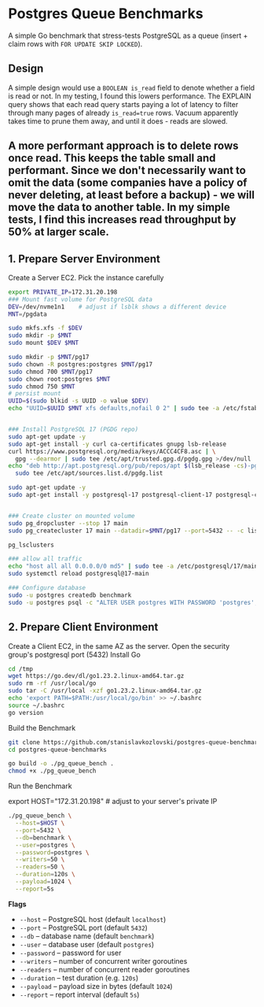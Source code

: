 # Postgres Queue Benchmarks

A simple Go benchmark that stress-tests PostgreSQL as a queue (insert + claim rows with `FOR UPDATE SKIP LOCKED`).

## Design

A simple design would use a `BOOLEAN is_read` field to denote whether a field is read or not.
In my testing, I found this lowers performance. The EXPLAIN query shows that each read query starts paying a lot of latency to filter through many pages of already `is_read=true` rows.
Vacuum apparently takes time to prune them away, and until it does - reads are slowed.

A more performant approach is to delete rows once read.
This keeps the table small and performant. Since we don't necessarily want to omit the data (some companies have a policy of never deleting, at least before a backup) - we will move the data to another table.
In my simple tests, I find this increases read throughput by **50%** at larger scale.
---

## 1. Prepare Server Environment
Create a Server EC2. Pick the instance carefully
```bash
export PRIVATE_IP=172.31.20.198
### Mount fast volume for PostgreSQL data
DEV=/dev/nvme1n1    # adjust if lsblk shows a different device
MNT=/pgdata

sudo mkfs.xfs -f $DEV
sudo mkdir -p $MNT
sudo mount $DEV $MNT

sudo mkdir -p $MNT/pg17
sudo chown -R postgres:postgres $MNT/pg17
sudo chmod 700 $MNT/pg17
sudo chown root:postgres $MNT
sudo chmod 750 $MNT
# persist mount
UUID=$(sudo blkid -s UUID -o value $DEV)
echo "UUID=$UUID $MNT xfs defaults,nofail 0 2" | sudo tee -a /etc/fstab


### Install PostgreSQL 17 (PGDG repo)
sudo apt-get update -y
sudo apt-get install -y curl ca-certificates gnupg lsb-release
curl https://www.postgresql.org/media/keys/ACCC4CF8.asc | \
  gpg --dearmor | sudo tee /etc/apt/trusted.gpg.d/pgdg.gpg >/dev/null
echo "deb http://apt.postgresql.org/pub/repos/apt $(lsb_release -cs)-pgdg main" | \
  sudo tee /etc/apt/sources.list.d/pgdg.list

sudo apt-get update -y
sudo apt-get install -y postgresql-17 postgresql-client-17 postgresql-common


### Create cluster on mounted volume
sudo pg_dropcluster --stop 17 main
sudo pg_createcluster 17 main --datadir=$MNT/pg17 --port=5432 -- -c listen_addresses='$PRIVATE_IP,localhost'

pg_lsclusters

### allow all traffic
echo "host all all 0.0.0.0/0 md5" | sudo tee -a /etc/postgresql/17/main/pg_hba.conf
sudo systemctl reload postgresql@17-main

### Configure database
sudo -u postgres createdb benchmark
sudo -u postgres psql -c "ALTER USER postgres WITH PASSWORD 'postgres';"
```

## 2. Prepare Client Environment

Create a Client EC2, in the same AZ as the server.
Open the security group's postgresql port (5432)
Install Go
```bash
cd /tmp
wget https://go.dev/dl/go1.23.2.linux-amd64.tar.gz
sudo rm -rf /usr/local/go
sudo tar -C /usr/local -xzf go1.23.2.linux-amd64.tar.gz
echo 'export PATH=$PATH:/usr/local/go/bin' >> ~/.bashrc
source ~/.bashrc
go version
```

Build the Benchmark
```bash
git clone https://github.com/stanislavkozlovski/postgres-queue-benchmarks.git
cd postgres-queue-benchmarks

go build -o ./pg_queue_bench .
chmod +x ./pg_queue_bench
```
Run the Benchmark

export HOST="172.31.20.198"  # adjust to your server's private IP
```bash
./pg_queue_bench \
  --host=$HOST \
  --port=5432 \
  --db=benchmark \
  --user=postgres \
  --password=postgres \
  --writers=50 \
  --readers=50 \
  --duration=120s \
  --payload=1024 \
  --report=5s
```

**Flags**

- `--host` – PostgreSQL host (default `localhost`)
- `--port` – PostgreSQL port (default `5432`)
- `--db` – database name (default `benchmark`)
- `--user` – database user (default `postgres`)
- `--password` – password for user
- `--writers` – number of concurrent writer goroutines
- `--readers` – number of concurrent reader goroutines
- `--duration` – test duration (e.g. `120s`)
- `--payload` – payload size in bytes (default `1024`)
- `--report` – report interval (default `5s`)